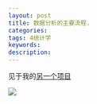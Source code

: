 ```yaml
---
layout: post
title: 数据分析的主要流程.
categories: 
tags: 4统计学
keywords:
description:
---
```


见于我的[另一个项目](http://www.guofei.site/StatisticsBlog)  

<img src='http://www.guofei.site/StatisticsBlog/overview.files/image001.png'>
